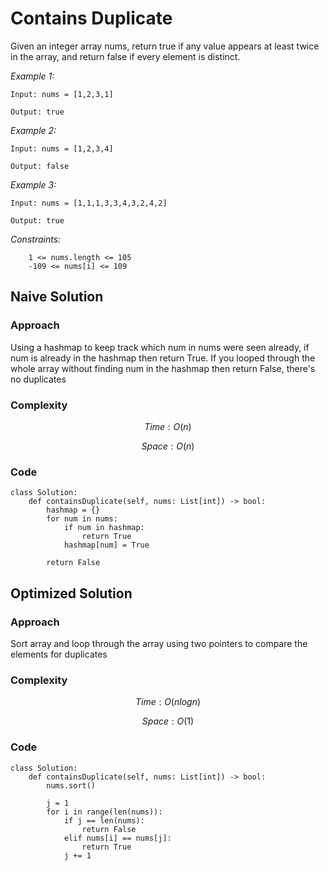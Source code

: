 # Contains Duplicate 
Given an integer array nums, return true if any value appears at least twice in the array, and return false if every element is distinct.

*Example 1:*

```
Input: nums = [1,2,3,1]

Output: true
```

*Example 2:*

```
Input: nums = [1,2,3,4]

Output: false
```

*Example 3:*

```
Input: nums = [1,1,1,3,3,4,3,2,4,2]

Output: true
```

*Constraints:*

```
    1 <= nums.length <= 105
    -109 <= nums[i] <= 109
```

## Naive Solution

### Approach
Using a hashmap to keep track which num in nums were seen already, if num is already in the hashmap then return True. If you looped through the whole array without finding num in the hashmap then return False, there's no duplicates

### Complexity
$$Time: O(n)$$

$$Space: O(n)$$

### Code
```
class Solution:
    def containsDuplicate(self, nums: List[int]) -> bool:
        hashmap = {}
        for num in nums:
            if num in hashmap:
                return True
            hashmap[num] = True
        
        return False
```

## Optimized Solution

### Approach
Sort array and loop through the array using two pointers to compare the elements for duplicates

### Complexity
$$Time: O(nlogn)$$

$$Space: O(1)$$

### Code
```
class Solution:
    def containsDuplicate(self, nums: List[int]) -> bool:
        nums.sort()

        j = 1
        for i in range(len(nums)):
            if j == len(nums):
                return False
            elif nums[i] == nums[j]:
                return True
            j += 1
```